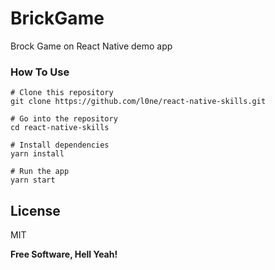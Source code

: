 # BrickGame

Brock Game on React Native demo app

### How To Use

```
# Clone this repository
git clone https://github.com/l0ne/react-native-skills.git

# Go into the repository
cd react-native-skills

# Install dependencies
yarn install

# Run the app
yarn start
```

License
----

MIT


**Free Software, Hell Yeah!**
